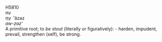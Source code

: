 <body>
  <p>H5810<br>  עזז  <br> עָזַז  ‎  ‛âzaz  <br><i>aw-zaz‘ </i><br>A primitive root; to <i>be</i> <i>stout</i> (literally or figuratively): - harden, impudent, prevail, strengthen (self), be strong.<br></p>
 </body>